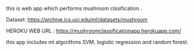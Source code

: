 this is web app which performs mushroom clssification .

Dataset: https://archive.ics.uci.edu/ml/datasets/mushroom

HEROKU WEB URL : https://mushroomclassificationapp.herokuapp.com/


this app includes ml algorithms SVM, logistic regression and random forest.


